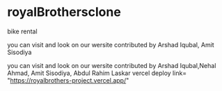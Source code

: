 # royalBrothersclone
bike rental

you can visit and look on our wersite contributed by Arshad Iqubal, Amit Sisodiya

you can visit and look on our wersite contributed by Arshad Iqubal,Nehal Ahmad, Amit Sisodiya, Abdul Rahim Laskar
vercel deploy link= "https://royalbrothers-project.vercel.app/"